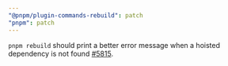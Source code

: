 ```yaml
---
"@pnpm/plugin-commands-rebuild": patch
"pnpm": patch
---
```


`pnpm rebuild` should print a better error message when a hoisted dependency is not found [#5815](https://github.com/pnpm/pnpm/issues/5815).
